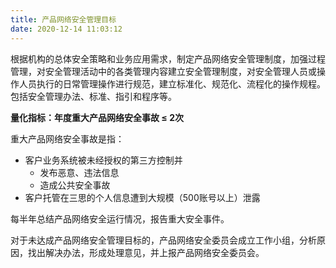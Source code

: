 ```yaml
---
title: 产品网络安全管理目标
date: 2020-12-14 11:03:12
---
```


根据机构的总体安全策略和业务应用需求，制定产品网络安全管理制度，加强过程管理，对安全管理活动中的各类管理内容建立安全管理制度，对安全管理人员或操作人员执行的日常管理操作进行规范，建立标准化、规范化、流程化的操作规程。包括安全管理办法、标准、指引和程序等。

**量化指标：年度重大产品网络安全事故 ≤ 2次**

重大产品网络安全事故是指：

- 客户业务系统被未经授权的第三方控制并
  - 发布恶意、违法信息
  - 造成公共安全事故
- 客户托管在三思的个人信息遭到大规模（500账号以上）泄露

每半年总结产品网络安全运行情况，报告重大安全事件。

对于未达成产品网络安全管理目标的，产品网络安全委员会成立工作小组，分析原因，找出解决办法，形成处理意见，并上报产品网络安全委员会。

